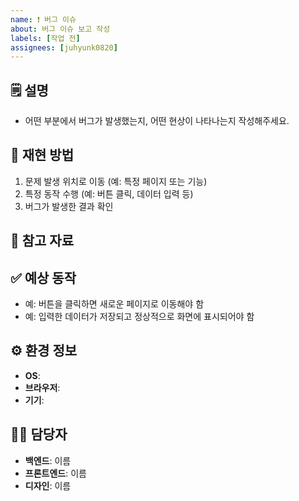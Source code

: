 ```yaml
---
name: ❗ 버그 이슈
about: 버그 이슈 보고 작성
labels: [작업 전]
assignees: [juhyunk0820]
---
```


<!--📚 GitHub 이슈 작성 템플릿 -->
<!-- 필요한 제목을 복사 붙여넣기하여 사용해주세요!
❗ [버그][카테고리] 무슨 버그 수정 필요
🔥 [긴급]
⌛ [~월/일]
-->

🗒️ 설명
---
<!-- 버그에 대한 간단하고 명확한 설명 -->

- 어떤 부분에서 버그가 발생했는지, 어떤 현상이 나타나는지 작성해주세요.

🔄 재현 방법
---
<!-- 버그를 재현하는 단계에 대한 자세한 설명 -->

1. 문제 발생 위치로 이동 (예: 특정 페이지 또는 기능)
2. 특정 동작 수행 (예: 버튼 클릭, 데이터 입력 등)
3. 버그가 발생한 결과 확인

📸 참고 자료
---
<!-- 스크린샷(버그이미지, 코드이미지), 에러로그 -->

✅ 예상 동작
---
<!-- 정상적으로 동작해야 하는 모습을 설명 -->

- 예: 버튼을 클릭하면 새로운 페이지로 이동해야 함
- 예: 입력한 데이터가 저장되고 정상적으로 화면에 표시되어야 함

⚙️ 환경 정보
---
<!-- Windows 10, macOS 12 -->
<!-- Chrome 109, Safari 16 -->
<!-- 갤럭시 S24, 아이폰 15 -->

- **OS**:
- **브라우저**:
- **기기**:

🙋‍♂️ 담당자
---

- **백엔드**: 이름
- **프론트엔드**: 이름
- **디자인**: 이름
